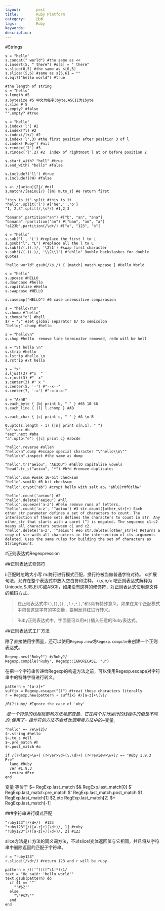 ```yaml
---
layout:       post
title:        Ruby Platform
category:     技术 
tags:         Ruby 
keywords:     
description: 
---
```


#Strings

    s = "hello"
    s.concat(" world") #the same as <<
    s.insert(5, " there") #s[5] = " there"
    s.slice(0,5) #the same as s[0,5]
    s.slice!(5,6) #same as s[5,6] = ""
    s.eql?("hello world") #true

    #the length of string 
    s = "hello"
    s.length #5
    s.bytesize #5 中文为每字3byte,ASCII为1byte
    s.size # 5
    s.empty? #false
    "".empty? #true

    s = "hello"
    s.index('l') #2
    s.index(?l) #2
    s.index(/l+/) #2
    s.index('l',3) #the first position after position 3 of l
    s.index('Ruby') #nil
    s.rindex('l') #3
    s.rindex('l',2) #2  index of rightmost l at or before position 2

    s.start_with? "hell" #true
    s.end_with? "bells" #false

    s.include?('ll') #true
    s.include?(?H) #false

    s =~ /[aeiou]{2}/ #nil
    s.match(/[aeiou]/) {|m| m.to_s} #e return first

    "this is it".split #this is it 
    "hello".split('l') #['he','','o']
    "1, 2,3".split(/,\s*/) #1,2,3

    "banana".partition("an") #["b", "an", "ana"] 
    "banana".rpartition("an") #["ban", "an", "a"] 
    "a123b".partition(/\d+/) #["a", "123", "b"] 

    s = "hello"
    s.sub('l', 'L') #replace the first l to L
    s.gsub("l", "L") #replace all the l to L
    s.sub!(/(.)(.)/, '\2\1') #swap first character
    s.sub!(/(.)(.)/, '\\2\\1') #"ehllo" Double backslashes for double quotes

    "hello world".gsub(/\b./) { |match| match.upcase } #Hello World

    s = "hello"
    s.upcase #HELLO
    s.downcase #hello
    s.capitalize #Hello
    s.swapcase #HELLO

    s.casecmp("HELLO") #0 case insensitive comparasion

    s = "hello\r\n"
    s.chomp #"hello"
    s.chomp("o") #hell 
    $/ = ";" #set global separator $/ to semicolon
    "hello;".chomp #hello

    s = "hello\n"
    s.chop #hello  remove line terminator removed, redo will be hell 

    s = "\t hello \n"
    s.strip #hello 
    s.lstrip #hello \n
    s.rstrip #\t hello 

    s = "x"
    s.ljust(3) #"x  "
    s.rjust(3) #"  x"
    s.center(3) #" x "
    s.center(5, '-') #"--x--"
    s.center(7, '-=') #"-=-x-=-"

    s = "A\nB"
    s.each_byte { |b| print b, " " } #65 10 66
    s.each_line { |l| l.chomp } #AB

    s.each_char { |c| print c, " " } #A \n B 

    0.upto(s.length - 1) {|n| print s[n,1], " "}
    "a".succ #b
    "aaz".next #aba
    "a".upto("e") {|c| print c} #abcde

    "hello".reverse #olleh
    "hello\n".dump #escape special character "\"hello\\n\"" 
    "hello\n".inspect #the same as dump

    "hello".tr("aeiou", "AEIOU") #hEllO capitalize vowels
    "head".tr_s("aeiou", "*") #h*d #remove duplicates

    "hello".sum #weak 16-bit checksum 
    "hello".sum(8) #8 bit checksum 
    "hello".crypt("ab") #crypt hello with salt ab。"abl0JrMf6tlhw" 

    "hello".count('aeiou') #2
    "hello".delete('aeiou') #hll
    "hello".squeeze('a-z') #helo remove runs of letters. 
    "hello".count('a-z', '^aeiou') #3 str.count([other_str]+) Each other_str parameter defines a set of characters to count. The intersection of these sets defines the characters to count in str. Any other_str that starts with a caret (^) is negated. The sequence c1–c2 means all characters between c1 and c2.
    "hello".delete('a-z', '^aeiou') #eo str.delete([other_str]+) Returns a copy of str with all characters in the intersection of its arguments deleted. Uses the same rules for building the set of characters as String#count.
    
#正则表达式Regexpression

##正则表达式修饰符

i:匹配时忽略大小写
m:跨行进行模式匹配，换行符被当做普通字符对待。
x:扩展句法，允许在整个表达式中放入空白符和注释。
u,s,e,n: 吧正则表达式解释为Unicode,SJIS,EUC或ASCII，如果没有这样的修饰符，对正则表达式使用源文件的编码方式。

>在正则表达式中`()`,`[]`,`{}`,`.`,`?`,`+`,`*`,`|`,`^`和`$`具有特殊意义，如果在某个匹配模式中包含这些字符的字面量，要用反斜杠进行转义。

>Ruby正则表达式中，字面量可以用`#{}`插入任意的Ruby表达式。

##正则表达式工厂方法

除了直接使用字面量，还可以使用`Regexp.new`或`Regexp.compile`来创建一个正则表达式。

    Regexp.new("Ruby?") #/Ruby?/
    Regexp.compile("Ruby", Regexp::IGNORECASE, "u")

在把一个字符串传递给Regexp的构造方法之前，可以使用Regexp.escape对字符串中的特殊字符进行转义。

    pattern = "[a-z]+"
    suffix = Regexp.escape("()") #treat these characters literally
    r = Regexp.new(pattern + suffix) #/[a-z]+\(\)/

    /R(?i)uby/ #Ignore the case of 'uby'

$~是一个特殊的线程局部和方法局部变量，它在两个并行运行的线程中的值是不同的;使用了=~操作符的方法不会修改调用者方法中的$~变量。

    "hello" =~ /e\w{2}/
    $~.string #hello
    $~.to_s #ell
    $~.pre_match #h
    $~.post_match #o

    if /(?<lang>\w+) (?<ver>\d+(\.\d)+) (?<review>\w+)/ =~ "Ruby 1.9.3 Pre"
      lang #Ruby
      ver #1.9.3
      review #Pre
    end

变量            等价于
$~              RegExp.last_match
$&              RegExp.last_match[0]
$`              RegExp.last_match.pre_match
$'              RegExp.last_match.post_match
$1              RegExp.last_match[1]
$2,etc          RegExp.last_match[2]
$+              RegExp.last_match[-1]

###字符串进行模式匹配

    "ruby123"[/\d+/]  #123
    "ruby123"[/([a-z]+)(\d+)/, 1] #ruby 
    "ruby123"[/([a-z]+)(\d+)/, 2] #123 

slice方法是`[]`方法的同义词方法，不过slice!变体返回值与它相同，并且将从字符串中删除返回的匹配子字符串。

    r = "ruby123"
    r.slice!(/\d+/) #return 123 and r will be ruby 

    pattern = /(['"])([^\1]*)\1/
    text = "He said: 'hello world'"
    text.gsub(pattern) do 
      if $1 == '"'
        "'#$2'"
      else
        "\"#$2\""
      end
    end



